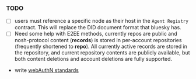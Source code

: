 ### TODO
- [ ] users must reference a specific node as their host in the `Agent Registry` contract. This will replace the DID document format that bluesky has.
- [ ] Need some help with E2EE methods, currently repos are public and nosh-protocol content (**records**) is stored in per-account repositories (frequently shortened to **repo**). All currently active records are stored in the repository, and current repository contents are publicly available, but both content deletions and account deletions are fully supported.
- write [webAuthN standards](./00010-remote-procedure-calls.md#authentication-webauthn)